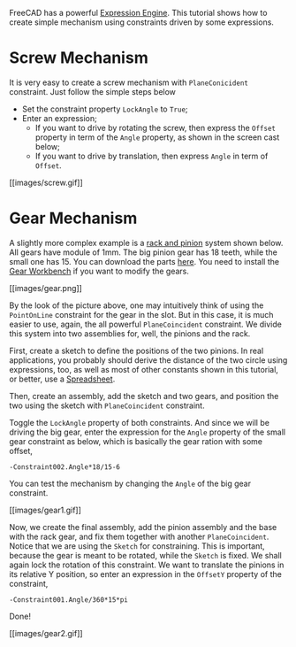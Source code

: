FreeCAD has a powerful [Expression Engine](https://www.freecadweb.org/wiki/Expressions). This tutorial shows how to create simple mechanism using constraints driven by some expressions.

# Screw Mechanism

It is very easy to create a screw mechanism with `PlaneConicident` constraint. Just follow the simple steps below

* Set the constraint property `LockAngle` to `True`;
* Enter an expression;
  * If you want to drive by rotating the screw, then express the `Offset` property in term of the `Angle` property, as shown in the screen cast below;
  * If you want to drive by translation, then express `Angle` in term of `Offset`.

[[images/screw.gif]]

# Gear Mechanism

A slightly more complex example is a [rack and pinion](https://en.wikipedia.org/wiki/Rack_and_pinion) system shown below. All gears have module of 1mm. The big pinion gear has 18 teeth, while the small one has 15. You can download the parts [here](https://github.com/realthunder/files/raw/master/misc/gears.fcstd). You need to install the [Gear Workbench](https://github.com/looooo/FCGear) if you want to modify the gears.

[[images/gear.png]]


By the look of the picture above, one may intuitively think of using the `PointOnLine` constraint for the gear in the slot. But in this case, it is much easier to use, again, the all powerful `PlaneCoincident` constraint. We divide this system into two assemblies for, well, the pinions and the rack.

First, create a sketch to define the positions of the two pinions. In real applications, you probably should derive the distance of the two circle using expressions, too, as well as most of other constants shown in this tutorial, or better, use a [Spreadsheet](https://www.freecadweb.org/wiki/Spreadsheet_Workbench).

Then, create an assembly, add the sketch and two gears, and position the two using the sketch with `PlaneCoincident` constraint.

Toggle the `LockAngle` property of both constraints. And since we will be driving the big gear, enter the expression for the `Angle` property of the small gear constraint as below, which is basically the gear ration with some offset,

```
-Constraint002.Angle*18/15-6
```

You can test the mechanism by changing the `Angle` of the big gear constraint.

[[images/gear1.gif]]

Now, we create the final assembly, add the pinion assembly and the base with the rack gear, and fix them together with another `PlaneCoincident`. Notice that we are using the `Sketch` for constraining. This is important, because the gear is meant to be rotated, while the `Sketch` is fixed. We shall again lock the rotation of this constraint. We want to translate the pinions in its relative Y position, so enter an expression in the `OffsetY` property of the constraint,

```
-Constraint001.Angle/360*15*pi
```

Done!

[[images/gear2.gif]]

